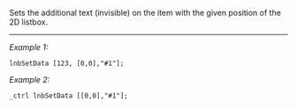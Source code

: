 Sets the additional text (invisible) on the item with the given position of the 2D listbox.


---
*Example 1:*
```sqf
lnbSetData [123, [0,0],"#1"];
```

*Example 2:*
```sqf
_ctrl lnbSetData [[0,0],"#1"];
```